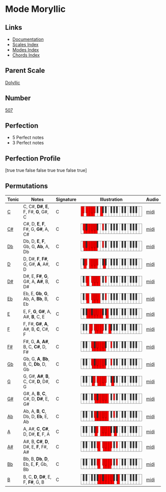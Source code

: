 # Mode Moryllic

## Links

- [Documentation](index.md)
- [Scales Index](Scales.md)
- [Modes Index](Modes.md)
- [Chords Index](Chords.md)

## Parent Scale

[Dolyllic](ScaleDolyllic.md)

## Number

[507](https://ianring.com/musictheory/scales/507)

## Perfection

- 5 Perfect notes
- 3 Perfect notes

## Perfection Profile

[true true false false true true false true]

## Permutations

| Tonic | Notes | Signature | Illustration | Audio |
|-------|-------|-----------|--------------|-------|
| [C](ModeCNaturalMoryllic.md) | C, C#, **D#**, **E**, F, F#, **G**, G#, C | C | ![CNaturalMoryllic](ModeCNaturalMoryllic.png) | [midi](https://github.com/edipermadi/music/blob/main/docs/ModeCNaturalMoryllic.mid?raw=true) |
| [C#](ModeCSharpMoryllic.md) | C#, D, **E**, **F**, F#, G, **G#**, A, C# | C | ![CSharpMoryllic](ModeCSharpMoryllic.png) | [midi](https://github.com/edipermadi/music/blob/main/docs/ModeCSharpMoryllic.mid?raw=true) |
| [Db](ModeDFlatMoryllic.md) | Db, D, **E**, **F**, Gb, G, **Ab**, A, Db | C | ![DFlatMoryllic](ModeDFlatMoryllic.png) | [midi](https://github.com/edipermadi/music/blob/main/docs/ModeDFlatMoryllic.mid?raw=true) |
| [D](ModeDNaturalMoryllic.md) | D, D#, **F**, **F#**, G, G#, **A**, A#, D | C | ![DNaturalMoryllic](ModeDNaturalMoryllic.png) | [midi](https://github.com/edipermadi/music/blob/main/docs/ModeDNaturalMoryllic.mid?raw=true) |
| [D#](ModeDSharpMoryllic.md) | D#, E, **F#**, **G**, G#, A, **A#**, B, D# | C | ![DSharpMoryllic](ModeDSharpMoryllic.png) | [midi](https://github.com/edipermadi/music/blob/main/docs/ModeDSharpMoryllic.mid?raw=true) |
| [Eb](ModeEFlatMoryllic.md) | Eb, E, **Gb**, **G**, Ab, A, **Bb**, B, Eb | C | ![EFlatMoryllic](ModeEFlatMoryllic.png) | [midi](https://github.com/edipermadi/music/blob/main/docs/ModeEFlatMoryllic.mid?raw=true) |
| [E](ModeENaturalMoryllic.md) | E, F, **G**, **G#**, A, A#, **B**, C, E | C | ![ENaturalMoryllic](ModeENaturalMoryllic.png) | [midi](https://github.com/edipermadi/music/blob/main/docs/ModeENaturalMoryllic.mid?raw=true) |
| [F](ModeFNaturalMoryllic.md) | F, F#, **G#**, **A**, A#, B, **C**, C#, F | C | ![FNaturalMoryllic](ModeFNaturalMoryllic.png) | [midi](https://github.com/edipermadi/music/blob/main/docs/ModeFNaturalMoryllic.mid?raw=true) |
| [F#](ModeFSharpMoryllic.md) | F#, G, **A**, **A#**, B, C, **C#**, D, F# | C | ![FSharpMoryllic](ModeFSharpMoryllic.png) | [midi](https://github.com/edipermadi/music/blob/main/docs/ModeFSharpMoryllic.mid?raw=true) |
| [Gb](ModeGFlatMoryllic.md) | Gb, G, **A**, **Bb**, B, C, **Db**, D, Gb | C | ![GFlatMoryllic](ModeGFlatMoryllic.png) | [midi](https://github.com/edipermadi/music/blob/main/docs/ModeGFlatMoryllic.mid?raw=true) |
| [G](ModeGNaturalMoryllic.md) | G, G#, **A#**, **B**, C, C#, **D**, D#, G | C | ![GNaturalMoryllic](ModeGNaturalMoryllic.png) | [midi](https://github.com/edipermadi/music/blob/main/docs/ModeGNaturalMoryllic.mid?raw=true) |
| [G#](ModeGSharpMoryllic.md) | G#, A, **B**, **C**, C#, D, **D#**, E, G# | C | ![GSharpMoryllic](ModeGSharpMoryllic.png) | [midi](https://github.com/edipermadi/music/blob/main/docs/ModeGSharpMoryllic.mid?raw=true) |
| [Ab](ModeAFlatMoryllic.md) | Ab, A, **B**, **C**, Db, D, **Eb**, E, Ab | C | ![AFlatMoryllic](ModeAFlatMoryllic.png) | [midi](https://github.com/edipermadi/music/blob/main/docs/ModeAFlatMoryllic.mid?raw=true) |
| [A](ModeANaturalMoryllic.md) | A, A#, **C**, **C#**, D, D#, **E**, F, A | C | ![ANaturalMoryllic](ModeANaturalMoryllic.png) | [midi](https://github.com/edipermadi/music/blob/main/docs/ModeANaturalMoryllic.mid?raw=true) |
| [A#](ModeASharpMoryllic.md) | A#, B, **C#**, **D**, D#, E, **F**, F#, A# | C | ![ASharpMoryllic](ModeASharpMoryllic.png) | [midi](https://github.com/edipermadi/music/blob/main/docs/ModeASharpMoryllic.mid?raw=true) |
| [Bb](ModeBFlatMoryllic.md) | Bb, B, **Db**, **D**, Eb, E, **F**, Gb, Bb | C | ![BFlatMoryllic](ModeBFlatMoryllic.png) | [midi](https://github.com/edipermadi/music/blob/main/docs/ModeBFlatMoryllic.mid?raw=true) |
| [B](ModeBNaturalMoryllic.md) | B, C, **D**, **D#**, E, F, **F#**, G, B | C | ![BNaturalMoryllic](ModeBNaturalMoryllic.png) | [midi](https://github.com/edipermadi/music/blob/main/docs/ModeBNaturalMoryllic.mid?raw=true) |
